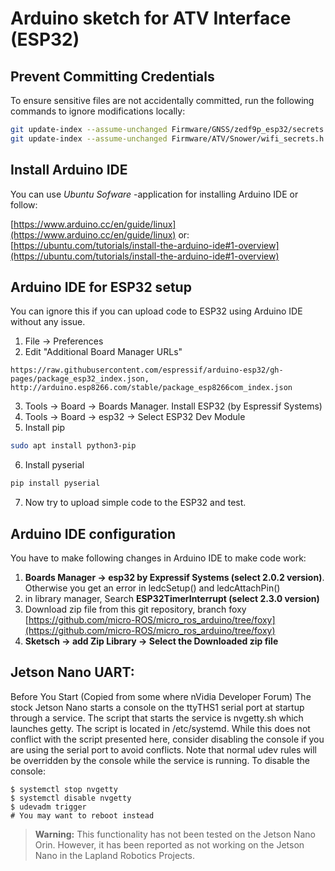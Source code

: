 # Arduino sketch for ATV Interface (ESP32)

## Prevent Committing Credentials

To ensure sensitive files are not accidentally committed, run the following commands to ignore modifications locally:
```bash
git update-index --assume-unchanged Firmware/GNSS/zedf9p_esp32/secrets.h
git update-index --assume-unchanged Firmware/ATV/Snower/wifi_secrets.h
```

## Install Arduino IDE
You can use _Ubuntu Sofware_ -application for installing Arduino IDE
or follow:

[https://www.arduino.cc/en/guide/linux](https://www.arduino.cc/en/guide/linux)
or:
[https://ubuntu.com/tutorials/install-the-arduino-ide#1-overview](https://ubuntu.com/tutorials/install-the-arduino-ide#1-overview)

## Arduino IDE for ESP32 setup
You can ignore this if you can upload code to ESP32 using Arduino IDE without any issue. 
1. File -> Preferences
2. Edit "Additional Board Manager URLs"
```
https://raw.githubusercontent.com/espressif/arduino-esp32/gh-pages/package_esp32_index.json, http://arduino.esp8266.com/stable/package_esp8266com_index.json
```
3. Tools -> Board -> Boards Manager. Install ESP32 (by Espressif Systems)
4. Tools -> Board -> esp32 -> Select ESP32 Dev Module
5. Install pip
``` bash
sudo apt install python3-pip
```
6. Install pyserial
``` bash
pip install pyserial
```
7. Now try to upload simple code to the ESP32 and test.

## Arduino IDE configuration 
You have to make following changes in Arduino IDE to make code work:
1. **Boards Manager -> esp32 by Expressif Systems (select 2.0.2 version)**. Otherwise you get an error in ledcSetup() and ledcAttachPin()
2. in library manager, Search **ESP32TimerInterrupt (select 2.3.0 version)**
3. Download zip file from this git repository, branch foxy [https://github.com/micro-ROS/micro_ros_arduino/tree/foxy](https://github.com/micro-ROS/micro_ros_arduino/tree/foxy)
4. **Sketsch -> add Zip Library -> Select the Downloaded zip file**



## Jetson Nano UART:
Before You Start
(Copied from some where nVidia Developer Forum) The stock Jetson Nano starts a console on the ttyTHS1 serial port at startup through a service. The script that starts the service is nvgetty.sh which launches getty. The script is located in /etc/systemd. While this does not conflict with the script presented here, consider disabling the console if you are using the serial port to avoid conflicts. Note that normal udev rules will be overridden by the console while the service is running. To disable the console:
```
$ systemctl stop nvgetty
$ systemctl disable nvgetty
$ udevadm trigger
# You may want to reboot instead
```
> **Warning:**
> This functionality has not been tested on the Jetson Nano Orin. However, it has been reported as not working on the Jetson Nano in the Lapland Robotics Projects.